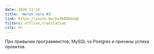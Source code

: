 ```yaml
---
date: 2020-11-14
title: 'митап чата #3'
link: https://youtu.be/pe3b0DHVnq8
filters: offline,translation
city: nn
---
```


Про привычки программистов, MySQL vs Postgres и причины успеха проектов.
